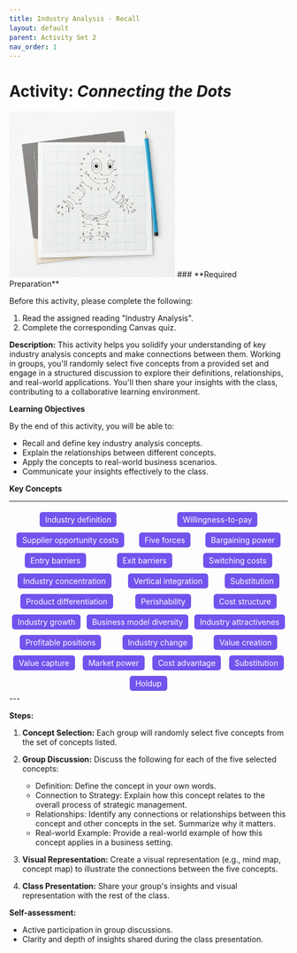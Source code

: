 ```yaml
---
title: Industry Analysis - Recall
layout: default
parent: Activity Set 2
nav_order: 1
---
```

# Activity: *Connecting the Dots* 

<img src="/assets/images/connect-the-dots.jpeg" alt="An image of a connect the dots drawing" width="300"/>
### **Required Preparation**

Before this activity, please complete the following:

1.  Read the assigned reading "Industry Analysis".
2.  Complete the corresponding Canvas quiz.



**Description:** This activity helps you solidify your understanding of key industry analysis concepts and make connections between them. Working in groups, you'll randomly select five concepts from a provided set and engage in a structured discussion to explore their definitions, relationships, and real-world applications. You'll then share your insights with the class, contributing to a collaborative learning environment.

**Learning Objectives**

By the end of this activity, you will be able to:

*   Recall and define key industry analysis concepts.
*   Explain the relationships between different concepts.
*   Apply the concepts to real-world business scenarios.
*   Communicate your insights effectively to the class.


**Key Concepts**

---

<div style="display: flex; flex-wrap: wrap; color: white;justify-content: space-around; width=100%">
<span style="background-color: #7253ed; padding: 5px 10px; margin: 5px; border-radius: 5px;">Industry definition</span>
<span style="background-color: #7253ed; padding: 5px 10px; margin: 5px; border-radius: 5px;">Willingness-to-pay</span>
<span style="background-color: #7253ed; padding: 5px 10px; margin: 5px; border-radius: 5px;"> Supplier opportunity costs</span>
<span style="background-color: #7253ed; padding: 5px 10px; margin: 5px; border-radius: 5px;"> Five forces</span>
<span style="background-color: #7253ed; padding: 5px 10px; margin: 5px; border-radius: 5px;">Bargaining power</span>
<span style="background-color: #7253ed; padding: 5px 10px; margin: 5px; border-radius: 5px;"> Entry barriers</span>
<span style="background-color: #7253ed; padding: 5px 10px; margin: 5px; border-radius: 5px;"> Exit barriers </span>
<span style="background-color: #7253ed; padding: 5px 10px; margin: 5px; border-radius: 5px;"> Switching costs</span>
<span style="background-color: #7253ed; padding: 5px 10px; margin: 5px; border-radius: 5px;"> Industry concentration</span>
<span style="background-color: #7253ed; padding: 5px 10px; margin: 5px; border-radius: 5px;"> Vertical integration </span>
<span style="background-color: #7253ed; padding: 5px 10px; margin: 5px; border-radius: 5px;"> Substitution </span>
<span style="background-color: #7253ed; padding: 5px 10px; margin: 5px; border-radius: 5px;"> Product differentiation</span>
<span style="background-color: #7253ed; padding: 5px 10px; margin: 5px; border-radius: 5px;"> Perishability</span>
<span style="background-color: #7253ed; padding: 5px 10px; margin: 5px; border-radius: 5px;"> Cost structure </span>
<span style="background-color: #7253ed; padding: 5px 10px; margin: 5px; border-radius: 5px;"> Industry growth </span>
<span style="background-color: #7253ed; padding: 5px 10px; margin: 5px; border-radius: 5px;"> Business model diversity </span>
<span style="background-color: #7253ed; padding: 5px 10px; margin: 5px; border-radius: 5px;"> Industry attractivenes </span>
<span style="background-color: #7253ed; padding: 5px 10px; margin: 5px; border-radius: 5px;"> Profitable positions</span>
<span style="background-color: #7253ed; padding: 5px 10px; margin: 5px; border-radius: 5px;"> Industry change </span>
<span style="background-color: #7253ed; padding: 5px 10px; margin: 5px; border-radius: 5px;"> Value creation </span>
<span style="background-color: #7253ed; padding: 5px 10px; margin: 5px; border-radius: 5px;"> Value capture </span>
<span style="background-color: #7253ed; padding: 5px 10px; margin: 5px; border-radius: 5px;"> Market power </span>
<span style="background-color: #7253ed; padding: 5px 10px; margin: 5px; border-radius: 5px;"> Cost advantage </span>
<span style="background-color: #7253ed; padding: 5px 10px; margin: 5px; border-radius: 5px;"> Substitution </span>
<span style="background-color:#7253ed; padding: 5px 10px; margin: 5px; border-radius: 5px;"> Holdup </span>
</div>
---

**Steps:**

1.  **Concept Selection:** Each group will randomly select five concepts from the set of concepts listed.

2.  **Group Discussion:** Discuss the following for each of the five selected concepts:
    *   Definition: Define the concept in your own words.
    *   Connection to Strategy: Explain how this concept relates to the overall process of strategic management.
    *   Relationships: Identify any connections or relationships between this concept and other concepts in the set. Summarize why it matters.
    *   Real-world Example: Provide a real-world example of how this concept applies in a business setting.
3.  **Visual Representation:** Create a visual representation (e.g., mind map, concept map) to illustrate the connections between the five concepts.
4.  **Class Presentation:** Share your group's insights and visual representation with the rest of the class.

**Self-assessment:**

*   Active participation in group discussions.
*   Clarity and depth of insights shared during the class presentation.